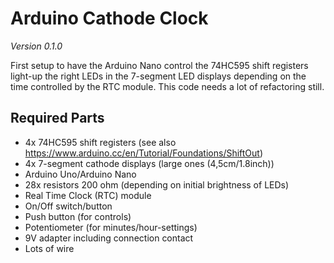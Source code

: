 # Arduino Cathode Clock

_Version 0.1.0_

First setup to have the Arduino Nano control the 74HC595 shift registers light-up the right LEDs in the 7-segment LED displays depending on the time controlled by the RTC module. This code needs a lot of refactoring still.

## Required Parts
* 4x 74HC595 shift registers (see also https://www.arduino.cc/en/Tutorial/Foundations/ShiftOut)
* 4x 7-segment cathode displays (large ones (4,5cm/1.8inch))
* Arduino Uno/Arduino Nano
* 28x resistors 200 ohm (depending on initial brightness of LEDs)
* Real Time Clock (RTC) module
* On/Off switch/button
* Push button (for controls)
* Potentiometer (for minutes/hour-settings)
* 9V adapter including connection contact
* Lots of wire
